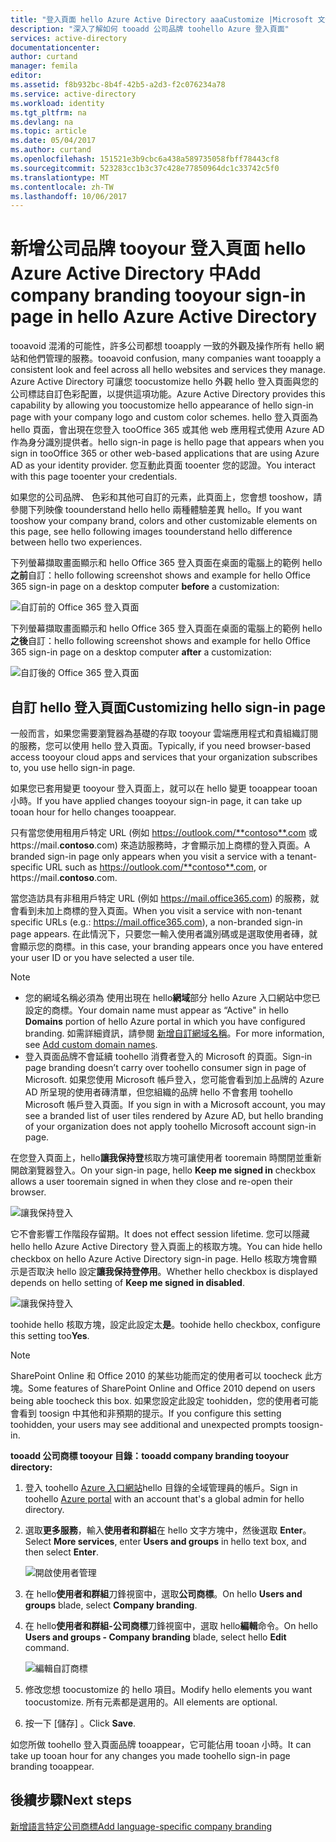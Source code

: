 ```yaml
---
title: "登入頁面 hello Azure Active Directory aaaCustomize |Microsoft 文件"
description: "深入了解如何 tooadd 公司品牌 toohello Azure 登入頁面"
services: active-directory
documentationcenter: 
author: curtand
manager: femila
editor: 
ms.assetid: f8b932bc-8b4f-42b5-a2d3-f2c076234a78
ms.service: active-directory
ms.workload: identity
ms.tgt_pltfrm: na
ms.devlang: na
ms.topic: article
ms.date: 05/04/2017
ms.author: curtand
ms.openlocfilehash: 151521e3b9cbc6a438a589735058fbff78443cf8
ms.sourcegitcommit: 523283cc1b3c37c428e77850964dc1c33742c5f0
ms.translationtype: MT
ms.contentlocale: zh-TW
ms.lasthandoff: 10/06/2017
---
```

# <a name="add-company-branding-tooyour-sign-in-page-in-hello-azure-active-directory"></a><span data-ttu-id="b02f4-103">新增公司品牌 tooyour 登入頁面 hello Azure Active Directory 中</span><span class="sxs-lookup"><span data-stu-id="b02f4-103">Add company branding tooyour sign-in page in hello Azure Active Directory</span></span>
<span data-ttu-id="b02f4-104">tooavoid 混淆的可能性，許多公司都想 tooapply 一致的外觀及操作所有 hello 網站和他們管理的服務。</span><span class="sxs-lookup"><span data-stu-id="b02f4-104">tooavoid confusion, many companies want tooapply a consistent look and feel across all hello websites and services they manage.</span></span> <span data-ttu-id="b02f4-105">Azure Active Directory 可讓您 toocustomize hello 外觀 hello 登入頁面與您的公司標誌自訂色彩配置，以提供這項功能。</span><span class="sxs-lookup"><span data-stu-id="b02f4-105">Azure Active Directory provides this capability by allowing you toocustomize hello appearance of hello sign-in page with your company logo and custom color schemes.</span></span> <span data-ttu-id="b02f4-106">hello 登入頁面為 hello 頁面，會出現在您登入 tooOffice 365 或其他 web 應用程式使用 Azure AD 作為身分識別提供者。</span><span class="sxs-lookup"><span data-stu-id="b02f4-106">hello sign-in page is hello page that appears when you sign in tooOffice 365 or other web-based applications that are using Azure AD as your identity provider.</span></span> <span data-ttu-id="b02f4-107">您互動此頁面 tooenter 您的認證。</span><span class="sxs-lookup"><span data-stu-id="b02f4-107">You interact with this page tooenter your credentials.</span></span>

<span data-ttu-id="b02f4-108">如果您的公司品牌、 色彩和其他可自訂的元素，此頁面上，您會想 tooshow，請參閱下列映像 toounderstand hello hello 兩種體驗差異 hello。</span><span class="sxs-lookup"><span data-stu-id="b02f4-108">If you want tooshow your company brand, colors and other customizable elements on this page, see hello following images toounderstand hello difference between hello two experiences.</span></span>

<span data-ttu-id="b02f4-109">下列螢幕擷取畫面顯示和 hello Office 365 登入頁面在桌面的電腦上的範例 hello**之前**自訂：</span><span class="sxs-lookup"><span data-stu-id="b02f4-109">hello following screenshot shows and example for hello Office 365 sign-in page on a desktop computer **before** a customization:</span></span>

![自訂前的 Office 365 登入頁面](./media/active-directory-branding-custom-signon-azure-portal/sign-in-page-before-customization.png)

<span data-ttu-id="b02f4-111">下列螢幕擷取畫面顯示和 hello Office 365 登入頁面在桌面的電腦上的範例 hello**之後**自訂：</span><span class="sxs-lookup"><span data-stu-id="b02f4-111">hello following screenshot shows and example for hello Office 365 sign-in page on a desktop computer **after** a customization:</span></span>

![自訂後的 Office 365 登入頁面](./media/active-directory-branding-custom-signon-azure-portal/sign-in-page-after-customization.png)

## <a name="customizing-hello-sign-in-page"></a><span data-ttu-id="b02f4-113">自訂 hello 登入頁面</span><span class="sxs-lookup"><span data-stu-id="b02f4-113">Customizing hello sign-in page</span></span>
<span data-ttu-id="b02f4-114">一般而言，如果您需要瀏覽器為基礎的存取 tooyour 雲端應用程式和貴組織訂閱的服務，您可以使用 hello 登入頁面。</span><span class="sxs-lookup"><span data-stu-id="b02f4-114">Typically, if you need browser-based access tooyour cloud apps and services that your organization subscribes to, you use hello sign-in page.</span></span>

<span data-ttu-id="b02f4-115">如果您已套用變更 tooyour 登入頁面上，就可以在 hello 變更 tooappear tooan 小時。</span><span class="sxs-lookup"><span data-stu-id="b02f4-115">If you have applied changes tooyour sign-in page, it can take up tooan hour for hello changes tooappear.</span></span>

<span data-ttu-id="b02f4-116">只有當您使用租用戶特定 URL (例如 https://outlook.com/**contoso**.com 或 https://mail.**contoso**.com) 來造訪服務時，才會顯示加上商標的登入頁面。</span><span class="sxs-lookup"><span data-stu-id="b02f4-116">A branded sign-in page only appears when you visit a service with a tenant-specific URL such as https://outlook.com/**contoso**.com, or https://mail.**contoso**.com.</span></span>

<span data-ttu-id="b02f4-117">當您造訪具有非租用戶特定 URL (例如 https://mail.office365.com) 的服務，就會看到未加上商標的登入頁面。</span><span class="sxs-lookup"><span data-stu-id="b02f4-117">When you visit a service with non-tenant specific URLs (e.g.: https://mail.office365.com), a non-branded sign-in page appears.</span></span> <span data-ttu-id="b02f4-118">在此情況下，只要您一輸入使用者識別碼或是選取使用者磚，就會顯示您的商標。</span><span class="sxs-lookup"><span data-stu-id="b02f4-118">in this case, your branding appears once you have entered your user ID or you have selected a user tile.</span></span>

> [!NOTE]
> * <span data-ttu-id="b02f4-119">您的網域名稱必須為 使用出現在 hello**網域**部分 hello Azure 入口網站中您已設定的商標。</span><span class="sxs-lookup"><span data-stu-id="b02f4-119">Your domain name must appear as “Active" in hello **Domains** portion of hello Azure portal in which you have configured branding.</span></span> <span data-ttu-id="b02f4-120">如需詳細資訊，請參閱 [新增自訂網域名稱](active-directory-domains-add-azure-portal.md)。</span><span class="sxs-lookup"><span data-stu-id="b02f4-120">For more information, see [Add custom domain names](active-directory-domains-add-azure-portal.md).</span></span>
> * <span data-ttu-id="b02f4-121">登入頁面品牌不會延續 toohello 消費者登入的 Microsoft 的頁面。</span><span class="sxs-lookup"><span data-stu-id="b02f4-121">Sign-in page branding doesn’t carry over toohello consumer sign in page of Microsoft.</span></span> <span data-ttu-id="b02f4-122">如果您使用 Microsoft 帳戶登入，您可能會看到加上品牌的 Azure AD 所呈現的使用者磚清單，但您組織的品牌 hello 不會套用 toohello Microsoft 帳戶登入頁面。</span><span class="sxs-lookup"><span data-stu-id="b02f4-122">If you sign in with a Microsoft account, you may see a branded list of user tiles rendered by Azure AD, but hello branding of your organization does not apply toohello Microsoft account sign-in page.</span></span>
>
>

<span data-ttu-id="b02f4-123">在您登入頁面上，hello**讓我保持登**核取方塊可讓使用者 tooremain 時關閉並重新開啟瀏覽器登入。</span><span class="sxs-lookup"><span data-stu-id="b02f4-123">On your sign-in page, hello **Keep me signed in** checkbox allows a user tooremain signed in when they close and re-open their browser.</span></span>

   ![讓我保持登入](./media/active-directory-branding-custom-signon-azure-portal/01.png)

<span data-ttu-id="b02f4-125">它不會影響工作階段存留期。</span><span class="sxs-lookup"><span data-stu-id="b02f4-125">It does not effect session lifetime.</span></span> <span data-ttu-id="b02f4-126">您可以隱藏 hello hello Azure Active Directory 登入頁面上的核取方塊。</span><span class="sxs-lookup"><span data-stu-id="b02f4-126">You can hide hello checkbox on hello Azure Active Directory sign-in page.</span></span>
<span data-ttu-id="b02f4-127">Hello 核取方塊會顯示是否取決 hello 設定**讓我保持登停用**。</span><span class="sxs-lookup"><span data-stu-id="b02f4-127">Whether hello checkbox is displayed depends on hello setting of **Keep me signed in disabled**.</span></span>

   ![讓我保持登入](./media/active-directory-branding-custom-signon-azure-portal/02.png)

<span data-ttu-id="b02f4-129">toohide hello 核取方塊，設定此設定太**是**。</span><span class="sxs-lookup"><span data-stu-id="b02f4-129">toohide hello checkbox, configure this setting too**Yes**.</span></span>

> [!NOTE]
> <span data-ttu-id="b02f4-130">SharePoint Online 和 Office 2010 的某些功能而定的使用者可以 toocheck 此方塊。</span><span class="sxs-lookup"><span data-stu-id="b02f4-130">Some features of SharePoint Online and Office 2010 depend on users being able toocheck this box.</span></span> <span data-ttu-id="b02f4-131">如果您設定此設定 toohidden，您的使用者可能會看到 toosign 中其他和非預期的提示。</span><span class="sxs-lookup"><span data-stu-id="b02f4-131">If you configure this setting toohidden, your users may see additional and unexpected prompts toosign-in.</span></span>
>
>

<span data-ttu-id="b02f4-132">**tooadd 公司商標 tooyour 目錄：**</span><span class="sxs-lookup"><span data-stu-id="b02f4-132">**tooadd company branding tooyour directory:**</span></span>

1. <span data-ttu-id="b02f4-133">登入 toohello [Azure 入口網站](https://portal.azure.com)hello 目錄的全域管理員的帳戶。</span><span class="sxs-lookup"><span data-stu-id="b02f4-133">Sign in toohello [Azure portal](https://portal.azure.com) with an account that's a global admin for hello directory.</span></span>
2. <span data-ttu-id="b02f4-134">選取**更多服務**，輸入**使用者和群組**在 hello 文字方塊中，然後選取  **Enter**。</span><span class="sxs-lookup"><span data-stu-id="b02f4-134">Select **More services**, enter **Users and groups** in hello text box, and then select **Enter**.</span></span>

   ![開啟使用者管理](./media/active-directory-branding-custom-signon-azure-portal/user-management.png)
3. <span data-ttu-id="b02f4-136">在 hello**使用者和群組**刀鋒視窗中，選取**公司商標**。</span><span class="sxs-lookup"><span data-stu-id="b02f4-136">On hello **Users and groups** blade, select **Company branding**.</span></span>
4. <span data-ttu-id="b02f4-137">在 hello**使用者和群組-公司商標**刀鋒視窗中，選取 hello**編輯**命令。</span><span class="sxs-lookup"><span data-stu-id="b02f4-137">On hello **Users and groups - Company branding** blade, select hello **Edit** command.</span></span>

    ![編輯自訂商標](./media/active-directory-branding-custom-signon-azure-portal/edit-branding.png)
5. <span data-ttu-id="b02f4-139">修改您想 toocustomize 的 hello 項目。</span><span class="sxs-lookup"><span data-stu-id="b02f4-139">Modify hello elements you want toocustomize.</span></span> <span data-ttu-id="b02f4-140">所有元素都是選用的。</span><span class="sxs-lookup"><span data-stu-id="b02f4-140">All elements are optional.</span></span>
6. <span data-ttu-id="b02f4-141">按一下 [儲存] 。</span><span class="sxs-lookup"><span data-stu-id="b02f4-141">Click **Save**.</span></span>

<span data-ttu-id="b02f4-142">如您所做 toohello 登入頁面品牌 tooappear，它可能佔用 tooan 小時。</span><span class="sxs-lookup"><span data-stu-id="b02f4-142">It can take up tooan hour for any changes you made toohello sign-in page branding tooappear.</span></span>

## <a name="next-steps"></a><span data-ttu-id="b02f4-143">後續步驟</span><span class="sxs-lookup"><span data-stu-id="b02f4-143">Next steps</span></span>
[<span data-ttu-id="b02f4-144">新增語言特定公司商標</span><span class="sxs-lookup"><span data-stu-id="b02f4-144">Add language-specific company branding</span></span>](active-directory-branding-localize-azure-portal.md)
